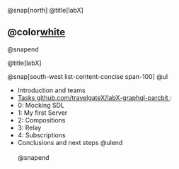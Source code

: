 @snap[north]
@title[labX]

## @color[white](labX)

@snapend

@title[labX]

@snap[south-west list-content-concise span-100]
@ul
- Introduction and teams
- [Tasks github.com/travelgateX/labX-graphql-parcbit ](https://github.com/travelgateX/labX-graphql-parcbit):
 - 0: Mocking SDL
 - 1: My first Server
 - 2: Compositions
 - 3: Relay
 - 4: Subscriptions
- Conclusions and next steps
@ulend
<br><br>
@snapend
